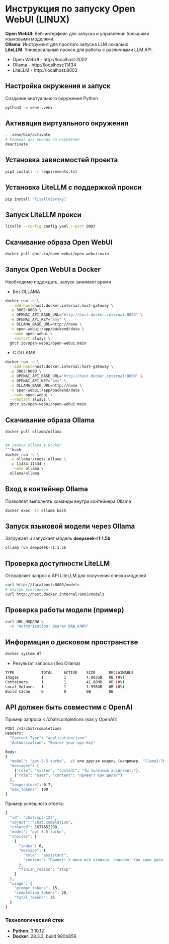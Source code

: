 # Инструкция по запуску Open WebUI (LINUX)
**Open WebUI**: Веб-интерфейс для запуска и управления большими языковыми моделями.  
**Ollama**: Инструмент для простого запуска LLM локально.  
**LiteLLM**: Универсальный прокси для работы с различными LLM API.  

- Open WebUI - http://localhost:3002
- Ollama - http://localhost:11434
- LiteLLM - http://localhost:8003

## Настройка окружения и запуск
Создание виртуального окружения Python
```bash
python3 -m venv .venv
```

## Активация виртуального окружения
```bash
. .venv/bin/activate
# Команда для выхода из окружения
deactivate
```

## Установка зависимостей проекта
```bash
pip3 install -r requirements.txt
```

## Установка LiteLLM с поддержкой прокси
```bash
pip install 'litellm[proxy]'
```

## Запуск LiteLLM прокси
```bash
litellm --config config.yaml --port 8003
```

## Скачивание образа Open WebUI
```bash
docker pull ghcr.io/open-webui/open-webui:main
```

## Запуск Open WebUI в Docker
Необходимо подождать, запуск занимает время
- Без OLLAMA
```bash
docker run -d \
  --add-host=host.docker.internal:host-gateway \
  -p 3002:8080 \
  -e OPENAI_API_BASE_URL="http://host.docker.internal:8003" \
  -e OPENAI_API_KEY="any" \
  -e OLLAMA_BASE_URL=http://none \
  -v open-webui:/app/backend/data \
  --name open-webui \
  --restart always \
  ghcr.io/open-webui/open-webui:main
```

- С OLLAMA
```bash
docker run -d \
  --add-host=host.docker.internal:host-gateway \
  -p 3002:8080 \
  -e OPENAI_API_BASE_URL="http://host.docker.internal:8000" \
  -e OPENAI_API_KEY="any" \
  -e OLLAMA_BASE_URL=http://none \
  -v open-webui:/app/backend/data \
  --name open-webui \
  --restart always \
  ghcr.io/open-webui/open-webui:main
```

## Скачивание образа Ollama
```bash
docker pull ollama/ollama


## Запуск Ollama в Docker
```bash
docker run -d \
  -v ollama:/root/.ollama \
  -p 11434:11434 \
  --name ollama \
  ollama/ollama
```

## Вход в контейнер Ollama
Позволяет выполнять команды внутри контейнера Ollama
```bash
docker exec -it ollama bash
```

## Запуск языковой модели через Ollama
Загружает и запускает модель **deepseek-r1:1.5b**
```bash
ollama run deepseek-r1:1.5b
```

## Проверка доступности LiteLLM
Отправляет запрос к API LiteLLM для получения списка моделей
```bash
curl http://localhost:8003/models
# внутри контейнера
curl http://host.docker.internal:8003/models
```

## Проверка работы модели (пример)
```bash
curl URL_МОДЕЛИ \
  -H "Authorization: Bearer ВАШ_КЛЮЧ"
```

## Информация о дисковом пространстве
```bash
docker system df
```
- Результат запроса (без Ollama)
```bash
TYPE            TOTAL     ACTIVE    SIZE      RECLAIMABLE
Images          1         1         4.803GB   0B (0%)
Containers      1         1         41.88MB   0B (0%)
Local Volumes   1         1         1.998GB   0B (0%)
Build Cache     0         0         0B        0B
```

## API должен быть совместим с OpenAI
Пример запроса к /chat/completions (как у OpenAI):
```bash
POST /v1/chat/completions
Headers:
  "Content-Type": "application/json"
  "Authorization": "Bearer your-api-key"

Body:
{
  "model": "gpt-3.5-turbo",  // или другая модель (например, "llama3-70b")
  "messages": [
    {"role": "system", "content": "Ты полезный ассистент."},
    {"role": "user", "content": "Привет! Как дела?"}
  ],
  "temperature": 0.7,
  "max_tokens": 100
}
```

Пример успешного ответа:
```bash
{
  "id": "chatcmpl-123",
  "object": "chat.completion",
  "created": 1677652288,
  "model": "gpt-3.5-turbo",
  "choices": [
    {
      "index": 0,
      "message": {
        "role": "assistant",
        "content": "Привет! У меня всё отлично, спасибо! Как ваши дела?"
      },
      "finish_reason": "stop"
    }
  ],
  "usage": {
    "prompt_tokens": 15,
    "completion_tokens": 20,
    "total_tokens": 35
  }
}
```

  ### Технологический стек
- **Python**: 3.10.12
- **Docker**: 28.3.3, build 980b856
